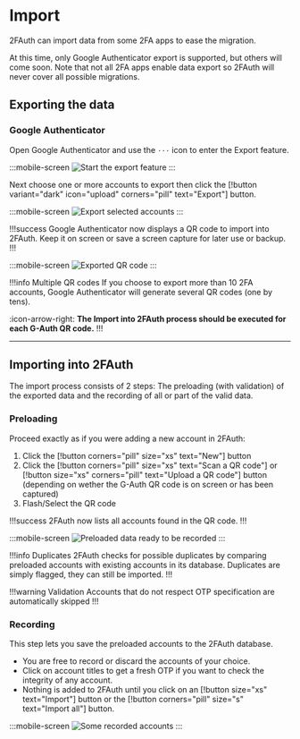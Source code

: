# Import

2FAuth can import data from some 2FA apps to ease the migration.

At this time, only Google Authenticator export is supported, but others will come soon. Note that not all 2FA apps enable data export so 2FAuth will never cover all possible migrations.

## Exporting the data

### Google Authenticator

Open Google Authenticator and use the `⋅⋅⋅` icon to enter the Export feature.

:::mobile-screen
![Start the export feature](/static/gauth_export_accounts.png)
:::

Next choose one or more accounts to export then click the [!button variant="dark" icon="upload" corners="pill" text="Export"] button.

:::mobile-screen
![Export selected accounts](/static/gauth_export.png)
:::

!!!success
Google Authenticator now displays a QR code to import into 2FAuth. Keep it on screen or save a screen capture for later use or backup.
!!!

:::mobile-screen
![Exported QR code](/static/gauth_qrcode.png)
:::

!!!info Multiple QR codes
If you choose to export more than 10 2FA accounts, Google Authenticator will generate several QR codes (one by tens).

:icon-arrow-right: __The Import into 2FAuth process should be executed for each G-Auth QR code.__
!!!

---

## Importing into 2FAuth

The import process consists of 2 steps: The preloading (with validation) of the exported data and the recording of all or part of the valid data.

### Preloading

Proceed exactly as if you were adding a new account in 2FAuth:

1. Click the [!button corners="pill" size="xs" text="New"] button
2. Click the [!button corners="pill" size="xs" text="Scan a QR code"] or [!button size="xs" corners="pill" text="Upload a QR code"] button (depending on wether the G-Auth QR code is on screen or has been captured)
3. Flash/Select the QR code

!!!success
2FAuth now lists all accounts found in the QR code.
!!!

:::mobile-screen
![Preloaded data ready to be recorded](/static/gauth_import_preload.png)
:::

!!!info Duplicates
2FAuth checks for possible duplicates by comparing preloaded accounts with existing accounts in its database. Duplicates are simply flagged, they can still be imported.
!!!

!!!warning Validation
Accounts that do not respect OTP specification are automatically skipped
!!!

### Recording

This step lets you save the preloaded accounts to the 2FAuth database.

- You are free to record or discard the accounts of your choice.
- Click on account titles to get a fresh OTP if you want to check the integrity of any account.
- Nothing is added to 2FAuth until you click on an [!button size="xs" text="Import"] button or the [!button corners="pill" size="s" text="Import all"] button.

:::mobile-screen
![Some recorded accounts](/static/gauth_import_recorded.png)
:::
